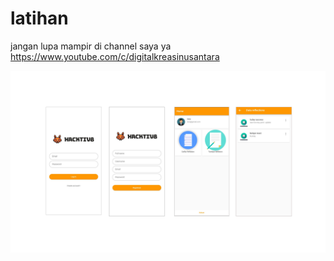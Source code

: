 # latihan

jangan lupa mampir di channel saya ya
https://www.youtube.com/c/digitalkreasinusantara

![alt text](https://github.com/wahyutaqdirulaziz/hacktiv8-flutter-finalsatu/blob/master/ss/Untitled.png)
